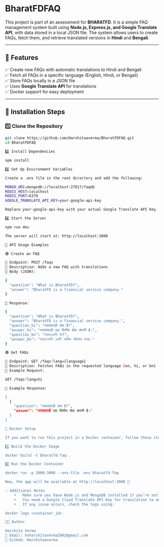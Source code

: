 
# **BharatFDFAQ**  
This project is part of an assessment for **BHARATFD**. It is a simple FAQ management system built using **Node.js, Express.js, and Google Translate API**, with data stored in a local JSON file. The system allows users to create FAQs, fetch them, and retrieve translated versions in **Hindi** and **Bengali**.  

---

## **📌 Features**  
✅ Create new FAQs with automatic translations to Hindi and Bengali  
✅ Fetch all FAQs in a specific language (English, Hindi, or Bengali)  
✅ Store FAQs locally in a JSON file  
✅ Uses **Google Translate API** for translations  
✅ Docker support for easy deployment  

---

## **🚀 Installation Steps**  

### **1️⃣ Clone the Repository**  
```bash
git clone https://github.com/Harshitaaverma/BharatFDFAQ.git
cd BharatFDFAQ

2️⃣ Install Dependencies

npm install

3️⃣ Set Up Environment Variables

Create a .env file in the root directory and add the following:

MONGO_URI=mongodb://localhost:27017/faqdb
REDIS_HOST=localhost
REDIS_PORT=6379
GOOGLE_TRANSLATE_API_KEY=your-google-api-key

Replace your-google-api-key with your actual Google Translate API Key.

4️⃣ Start the Server

npm run dev

The server will start at: http://localhost:3000

📌 API Usage Examples

🟢 Create an FAQ

📌 Endpoint: POST /faqs
📌 Description: Adds a new FAQ with translations
📌 Body (JSON):

{
  "question": "What is BharatFD?",
  "answer": "BharatFD is a financial service company."
}

📌 Response:

{
  "question": "What is BharatFD?",
  "answer": "BharatFD is a financial service company.",
  "question_hi": "भरतएफडी क्या है?",
  "answer_hi": "भरतएफडी एक वित्तीय सेवा कंपनी है।",
  "question_bn": "ভারতএফডি কি?",
  "answer_bn": "ভারতএফডি একটি আর্থিক পরিষেবা সংস্থা।"
}

🟢 Get FAQs

📌 Endpoint: GET /faqs?lang={language}
📌 Description: Fetches FAQs in the requested language (en, hi, or bn)
📌 Example Request:

GET /faqs?lang=hi

📌 Example Response:

[
  {
    "question": "भरतएफडी क्या है?",
    "answer": "भरतएफडी एक वित्तीय सेवा कंपनी है।"
  }
]

🐳 Docker Setup

If you want to run this project in a Docker container, follow these steps:

1️⃣ Build the Docker Image

docker build -t bharatfd-faq .

2️⃣ Run the Docker Container

docker run -p 3000:3000 --env-file .env bharatfd-faq

Now, the app will be available at http://localhost:3000 🚀

💡 Additional Notes
	•	Make sure you have Node.js and MongoDB installed if you’re not using Docker.
	•	You need a Google Cloud Translate API Key for translation to work.
	•	If any issue occurs, check the logs using:

docker logs <container_id>

👨‍💻 Author

Harshita Verma
📧 Email: hvharshitaverma2002@gmail.com
🔗 GitHub: Harshitaaverma

